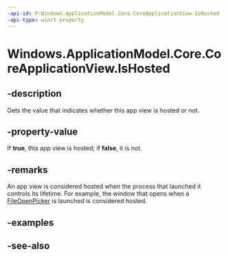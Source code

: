 ```yaml
---
-api-id: P:Windows.ApplicationModel.Core.CoreApplicationView.IsHosted
-api-type: winrt property
---
```


<!-- Property syntax
public bool IsHosted { get; }
-->

# Windows.ApplicationModel.Core.CoreApplicationView.IsHosted

## -description
Gets the value that indicates whether this app view is hosted or not.

## -property-value
If **true**, this app view is hosted; if **false**, it is not.

## -remarks
An app view is considered hosted when the process that launched it controls its lifetime. For example, the window that opens when a [FileOpenPicker](../windows.storage.pickers/fileopenpicker.md) is launched is considered hosted.

## -examples

## -see-also
